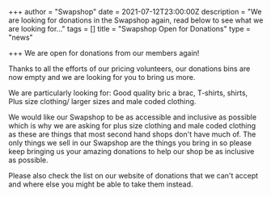 +++
author = "Swapshop"
date = 2021-07-12T23:00:00Z
description = "We are looking for donations in the Swapshop again, read below to see what we are looking for..."
tags = []
title = "Swapshop Open for Donations"
type = "news"

+++
We are open for donations from our members again!

Thanks to all the efforts of our pricing volunteers, our donations bins are now empty and we are looking for you to bring us more.

We are particularly looking for: Good quality bric a brac, T-shirts, shirts, Plus size clothing/ larger sizes and male coded clothing.

We would like our Swapshop to be as accessible and inclusive as possible which is why we are asking for plus size clothing and male coded clothing as these are things that most second hand shops don't have much of.  The only things we sell in our Swapshop are the things you bring in so please keep bringing us your amazing donations to help our shop be as inclusive as possible. 

Please also check the list on our website of donations that we can't accept and where else you might be able to take them instead. 